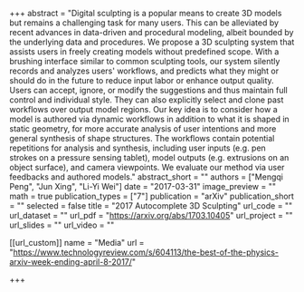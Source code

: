 +++
abstract = "Digital sculpting is a popular means to create 3D models but remains a challenging task for many users. This can be alleviated by recent advances in data-driven and procedural modeling, albeit bounded by the underlying data and procedures. We propose a 3D sculpting system that assists users in freely creating models without predefined scope. With a brushing interface similar to common sculpting tools, our system silently records and analyzes users' workflows, and predicts what they might or should do in the future to reduce input labor or enhance output quality. Users can accept, ignore, or modify the suggestions and thus maintain full control and individual style. They can also explicitly select and clone past workflows over output model regions. Our key idea is to consider how a model is authored via dynamic workflows in addition to what it is shaped in static geometry, for more accurate analysis of user intentions and more general synthesis of shape structures. The workflows contain potential repetitions for analysis and synthesis, including user inputs (e.g. pen strokes on a pressure sensing tablet), model outputs (e.g. extrusions on an object surface), and camera viewpoints. We evaluate our method via user feedbacks and authored models."
abstract_short = ""
authors = ["Mengqi Peng", "Jun Xing", "Li-Yi Wei"]
date = "2017-03-31"
image_preview = ""
math = true
publication_types = ["7"]
publication = "arXiv"
publication_short = ""
selected = false
title = "2017 Autocomplete 3D Sculpting"
url_code = ""
url_dataset = ""
url_pdf = "https://arxiv.org/abs/1703.10405"
url_project = ""
url_slides = ""
url_video = ""

[[url_custom]]
name = "Media"
url = "https://www.technologyreview.com/s/604113/the-best-of-the-physics-arxiv-week-ending-april-8-2017/"

+++

